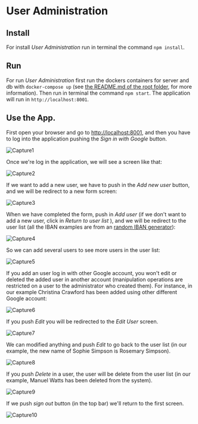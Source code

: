 # User Administration

## Install
For install _User Administration_ run in terminal the command `npm install`.

## Run
For run _User Administration_ first run the dockers containers for server and db with `docker-compose up` (see [the README.md of the root folder](https://github.com/sermmor/user-administration), for more information). Then run in terminal the command `npm start`. The application will run in `http://localhost:8001`.

## Use the App.
First open your browser and go to [http://localhost:8001](http://localhost:8001), and then you have to log into the application pushing the _Sign in with Google_ button.

![Capture1](https://github.com/sermmor/stoeer-test-angular/raw/master/frontend/readmeImages/01.png)

Once we're log in the application, we will see a screen like that:

![Capture2](https://github.com/sermmor/stoeer-test-angular/raw/master/frontend/readmeImages/02.png)

If we want to add a new user, we have to push in the _Add new user_ button, and we will be redirect to a new form screen:

![Capture3](https://github.com/sermmor/stoeer-test-angular/raw/master/frontend/readmeImages/03.png)

When we have completed the form, push in _Add user_ (if we don't want to add a new user, click in _Return to user list_ ), and we will be redirect to the user list (all the IBAN examples are from an [random IBAN generator](https://www.mobilefish.com/services/random_iban_generator/random_iban_generator.php)):

![Capture4](https://github.com/sermmor/stoeer-test-angular/raw/master/frontend/readmeImages/04.png)

So we can add several users to see more users in the user list:

![Capture5](https://github.com/sermmor/stoeer-test-angular/raw/master/frontend/readmeImages/05.png)

If you add an user log in with other Google account, you won't edit or deleted the added user in another account (manipulation operations are restricted on a user to the administrator who created them). For instance, in our example Christina Crawford has been added using other different Google account:

![Capture6](https://github.com/sermmor/stoeer-test-angular/raw/master/frontend/readmeImages/06.png)

If you push _Edit_ you will be redirected to the _Edit User_ screen.

![Capture7](https://github.com/sermmor/stoeer-test-angular/raw/master/frontend/readmeImages/07.png)

We can modified anything and push _Edit_ to go back to the user list (in our example, the new name of Sophie Simpson is Rosemary Simpson).

![Capture8](https://github.com/sermmor/stoeer-test-angular/raw/master/frontend/readmeImages/08.png)

If you push _Delete_ in a user, the user will be delete from the user list (in our example, Manuel Watts has been deleted from the system).

![Capture9](https://github.com/sermmor/stoeer-test-angular/raw/master/frontend/readmeImages/09.png)

If we push _sign out_ button (in the top bar) we'll return to the first screen.

![Capture10](https://github.com/sermmor/stoeer-test-angular/raw/master/frontend/readmeImages/01.png)
